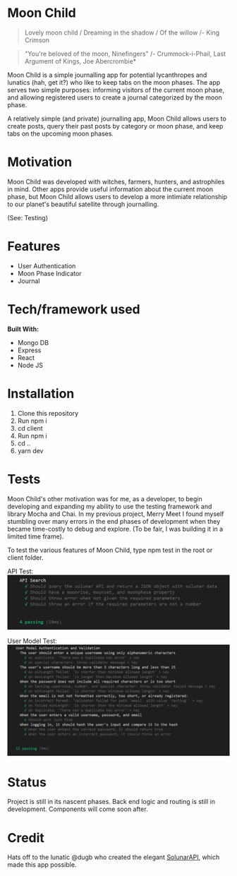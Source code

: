 # Moon Child

> Lovely moon child / Dreaming in the shadow / Of the willow
> /- King Crimson

>"You're beloved of the moon, Ninefingers"
> /- Crummock-i-Phail, Last Argument of Kings, Joe Abercrombie*

Moon Child is a simple journalling app for potential lycanthropes and lunatics (hah, get it?) who like to keep tabs on the moon phases. The app serves two simple purposes: informing visitors of the current moon phase, and allowing registered users to create a journal categorized by the moon phase. 

A relatively simple (and private) journalling app, Moon Child allows users to create posts, query their past posts by category or moon phase, and keep tabs on the upcoming moon phases. 

# Motivation

Moon Child was developed with witches, farmers, hunters, and astrophiles in mind. Other apps provide useful information about the current moon phase, but Moon Child allows users to develop a more intimiate relationship to our planet's beautiful satellite through journalling.

(See: Testing)

# Features

+ User Authentication
+ Moon Phase Indicator
+ Journal

# Tech/framework used

__Built With:__
+ Mongo DB
+ Express
+ React
+ Node JS

# Installation

1. Clone this repository
2. Run npm i 
3. cd client
4. Run npm i
5. cd ..
6. yarn dev

# Tests

Moon Child's other motivation was for me, as a developer, to begin developing and expanding my ability to use the testing framework and library Mocha and Chai. In my previous project, Merry Meet I found myself stumbling over many errors in the end phases of development when they became time-costly to debug and explore. (To be fair, I was building it in a limited time frame). 

To test the various features of Moon Child, type npm test in the root or client folder.

API Test: 
![API Test](./readmeImages/apiTest.png)

User Model Test:
![User Model test](./readmeImages/userModeltest.png)

# Status

Project is still in its nascent phases. Back end logic and routing is still in development. Components will come soon after.

# Credit

Hats off to the lunatic @dugb who created the elegant [SolunarAPI](https://solunar.org/), which made this app possible.


